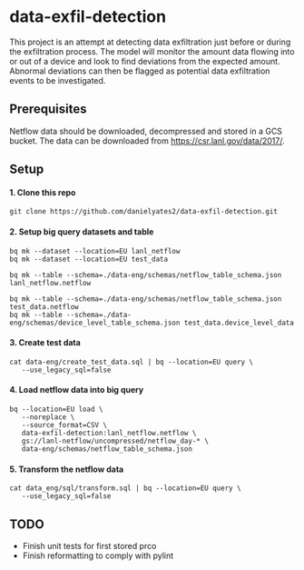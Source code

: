 # data-exfil-detection

This project is an attempt at detecting data exfiltration just before or during the exfiltration process. The model will monitor the amount data flowing into or out of a device and look to find deviations from the expected amount. Abnormal deviations can then be flagged as potential data exfiltration events to be investigated.

## Prerequisites

Netflow data should be downloaded, decompressed and stored in a GCS bucket. The data can be downloaded from https://csr.lanl.gov/data/2017/.

## Setup

#### 1. Clone this repo
```
git clone https://github.com/danielyates2/data-exfil-detection.git
```

#### 2. Setup big query datasets and table
```
bq mk --dataset --location=EU lanl_netflow
bq mk --dataset --location=EU test_data

bq mk --table --schema=./data-eng/schemas/netflow_table_schema.json lanl_netflow.netflow

bq mk --table --schema=./data-eng/schemas/netflow_table_schema.json test_data.netflow
bq mk --table --schema=./data-eng/schemas/device_level_table_schema.json test_data.device_level_data
```

#### 3. Create test data
```
cat data-eng/create_test_data.sql | bq --location=EU query \
   --use_legacy_sql=false
```

#### 4. Load netflow data into big query
```
bq --location=EU load \
   --noreplace \
   --source_format=CSV \
   data-exfil-detection:lanl_netflow.netflow \
   gs://lanl-netflow/uncompressed/netflow_day-* \
   data-eng/schemas/netflow_table_schema.json
```

#### 5. Transform the netflow data
```
cat data_eng/sql/transform.sql | bq --location=EU query \
   --use_legacy_sql=false
```

## TODO
* Finish unit tests for first stored prco
* Finish reformatting to comply with pylint